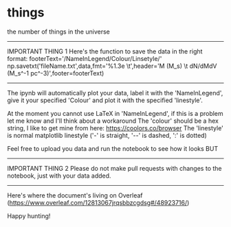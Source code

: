 # things
the number of things in the universe
__________________________________________
IMPORTANT THING 1
Here's the function to save the data in the right format:
footerText='/NameInLegend/Colour/Linsetyle/'
np.savetxt('fileName.txt',data,fmt='%1.3e \t',header='M (M_s) \t dN/dMdV (M_s^-1 pc^-3)',footer=footerText)
__________________________________________

The ipynb will automatically plot your data, label it with the 'NameInLegend', give it your specified 'Colour' and plot it with the specified 'linestyle'.

At the moment you cannot use LaTeX in 'NameInLegend', if this is a problem let me know and I'll think about a workaround
The 'colour' should be a hex string, I like to get mine from here: https://coolors.co/browser
The 'linestyle' is normal matplotlib linestyle ('-' is straight, '--' is dashed, ':' is dotted)

Feel free to upload you data and run the notebook to see how it looks BUT
__________________________________________
IMPORTANT THING 2
Please do not make pull requests with changes to the notebook, just with your data added.
__________________________________________

Here's where the document's living on Overleaf (https://www.overleaf.com/12813067jrqsbbzcgdsg#/48923716/)

Happy hunting!
